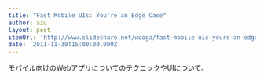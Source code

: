 ```yaml
---
title: "Fast Mobile UIs: You're an Edge Case"
author: azu
layout: post
itemUrl: 'http://www.slideshare.net/wooga/fast-mobile-uis-youre-an-edge-case'
date: '2011-11-30T15:00:00.000Z'
---
```

モバイル向けのWebアプリについてのテクニックやUIについて。


